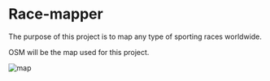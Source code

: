 # Race-mapper

The purpose of this project is to map any type of sporting races worldwide.

OSM will be the map used for this project.


![map](https://user-images.githubusercontent.com/82535391/114894976-fe65aa00-9e06-11eb-9654-d6d7c35013c3.png)
